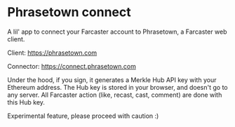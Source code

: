 # Phrasetown connect

A lil' app to connect your Farcaster account to Phrasetown, a Farcaster web client.

Client: https://phrasetown.com

Connector: https://connect.phrasetown.com

Under the hood, if you sign, it generates a Merkle Hub API key with your Ethereum address. The Hub key is stored in your browser, and doesn't go to any server. All Farcaster action (like, recast, cast, comment) are done with this Hub key.

Experimental feature, please proceed with caution :)